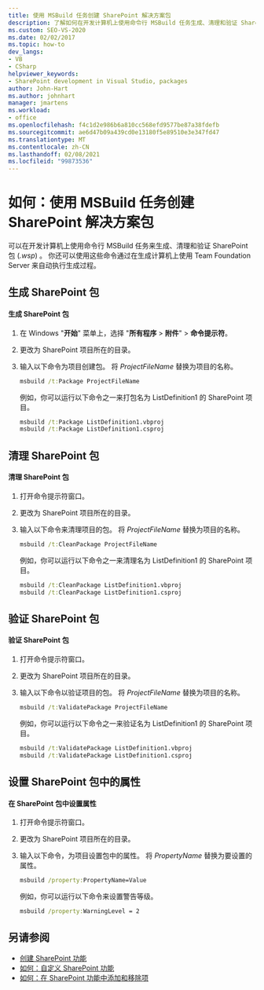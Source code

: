 ```yaml
---
title: 使用 MSBuild 任务创建 SharePoint 解决方案包
description: 了解如何在开发计算机上使用命令行 MSBuild 任务生成、清理和验证 SharePoint 解决方案包 ( .wsp) 。
ms.custom: SEO-VS-2020
ms.date: 02/02/2017
ms.topic: how-to
dev_langs:
- VB
- CSharp
helpviewer_keywords:
- SharePoint development in Visual Studio, packages
author: John-Hart
ms.author: johnhart
manager: jmartens
ms.workload:
- office
ms.openlocfilehash: f4c1d2e986b6a810cc568efd9577be87a38fdefb
ms.sourcegitcommit: ae6d47b09a439cd0e13180f5e89510e3e347fd47
ms.translationtype: MT
ms.contentlocale: zh-CN
ms.lasthandoff: 02/08/2021
ms.locfileid: "99873536"
---
```

# <a name="how-to-create-a-sharepoint-solution-package-by-using-msbuild-tasks"></a>如何：使用 MSBuild 任务创建 SharePoint 解决方案包
  可以在开发计算机上使用命令行 MSBuild 任务来生成、清理和验证 SharePoint 包 (*.wsp*) 。 你还可以使用这些命令通过在生成计算机上使用 Team Foundation Server 来自动执行生成过程。

## <a name="build-a-sharepoint-package"></a>生成 SharePoint 包

#### <a name="to-build-a-sharepoint-package"></a>生成 SharePoint 包

1. 在 Windows "**开始**" 菜单上，选择 "**所有程序**  >  **附件**"  >  **命令提示符**。

2. 更改为 SharePoint 项目所在的目录。

3. 输入以下命令为项目创建包。 将 *ProjectFileName* 替换为项目的名称。

    ```cmd
    msbuild /t:Package ProjectFileName
    ```

     例如，你可以运行以下命令之一来打包名为 ListDefinition1 的 SharePoint 项目。

    ```cmd
    msbuild /t:Package ListDefinition1.vbproj
    msbuild /t:Package ListDefinition1.csproj
    ```

## <a name="clean-a-sharepoint-package"></a>清理 SharePoint 包

#### <a name="to-clean-a-sharepoint-package"></a>清理 SharePoint 包

1. 打开命令提示符窗口。

2. 更改为 SharePoint 项目所在的目录。

3. 输入以下命令来清理项目的包。 将 *ProjectFileName* 替换为项目的名称。

    ```cmd
    msbuild /t:CleanPackage ProjectFileName
    ```

     例如，你可以运行以下命令之一来清理名为 ListDefinition1 的 SharePoint 项目。

    ```cmd
    msbuild /t:CleanPackage ListDefinition1.vbproj
    msbuild /t:CleanPackage ListDefinition1.csproj
    ```

## <a name="validate-a-sharepoint-package"></a>验证 SharePoint 包

#### <a name="to-validate-a-sharepoint-package"></a>验证 SharePoint 包

1. 打开命令提示符窗口。

2. 更改为 SharePoint 项目所在的目录。

3. 输入以下命令以验证项目的包。 将 *ProjectFileName* 替换为项目的名称。

    ```cmd
    msbuild /t:ValidatePackage ProjectFileName
    ```

     例如，你可以运行以下命令之一来验证名为 ListDefinition1 的 SharePoint 项目。

    ```cmd
    msbuild /t:ValidatePackage ListDefinition1.vbproj
    msbuild /t:ValidatePackage ListDefinition1.csproj
    ```

## <a name="set-properties-in-a-sharepoint-package"></a>设置 SharePoint 包中的属性

#### <a name="to-set-a-property-in-a-sharepoint-package"></a>在 SharePoint 包中设置属性

1. 打开命令提示符窗口。

2. 更改为 SharePoint 项目所在的目录。

3. 输入以下命令，为项目设置包中的属性。 将 *PropertyName* 替换为要设置的属性。

    ```cmd
    msbuild /property:PropertyName=Value
    ```

     例如，你可以运行以下命令来设置警告等级。

    ```cmd
    msbuild /property:WarningLevel = 2
    ```

## <a name="see-also"></a>另请参阅
- [创建 SharePoint 功能](../sharepoint/creating-sharepoint-features.md)
- [如何：自定义 SharePoint 功能](../sharepoint/how-to-customize-a-sharepoint-feature.md)
- [如何：在 SharePoint 功能中添加和移除项](../sharepoint/how-to-add-and-remove-items-to-sharepoint-features.md)
